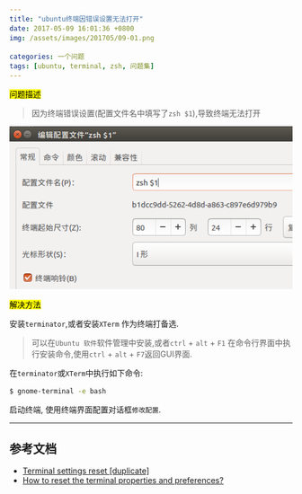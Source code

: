 ```yaml
---
title: "ubuntu终端因错误设置无法打开"
date: 2017-05-09 16:01:36 +0800
img: /assets/images/201705/09-01.png

categories: 一个问题
tags: [ubuntu, terminal, zsh, 问题集]
---
```


<mark>问题描述</mark>

>因为终端错误设置(配置文件名中填写了`zsh $1`),导致终端无法打开

![错误配置](/assets/images/201705/09-01.png)

<mark>解决方法</mark>

安装`terminator`,或者安装`XTerm` 作为终端打备选.

>可以在`Ubuntu 软件`软件管理中安装,或者`ctrl` + `alt` + `F1` 在命令行界面中执行安装命令,使用`ctrl` + `alt` + `F7`返回GUI界面.

在`terminator`或`XTerm`中执行如下命令:

```bash
$ gnome-terminal -e bash
```
启动终端, 使用终端界面配置对话框`修改配置`.

---
## 参考文档
- [Terminal settings reset [duplicate]](https://askubuntu.com/questions/837796/terminal-settings-reset)
- [How to reset the terminal properties and preferences?](https://askubuntu.com/questions/14487/how-to-reset-the-terminal-properties-and-preferences)
